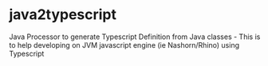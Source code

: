 # java2typescript
Java Processor to generate Typescript Definition from Java classes - This is to help developing on JVM javascript engine (ie Nashorn/Rhino) using Typescript 
